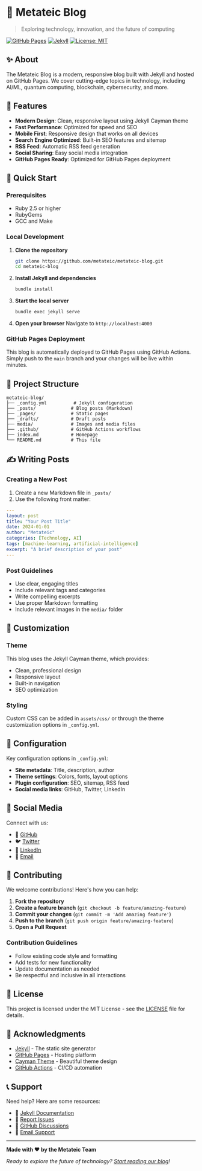 # 🚀 Metateic Blog

> Exploring technology, innovation, and the future of computing

[![GitHub Pages](https://img.shields.io/badge/GitHub%20Pages-Live-blue?style=flat-square)](https://metateic.github.io/metateic-blog/)
[![Jekyll](https://img.shields.io/badge/Jekyll-4.0+-blue?style=flat-square)](https://jekyllrb.com/)
[![License: MIT](https://img.shields.io/badge/License-MIT-yellow.svg?style=flat-square)](https://opensource.org/licenses/MIT)

## ✨ About

The Metateic Blog is a modern, responsive blog built with Jekyll and hosted on GitHub Pages. We cover cutting-edge topics in technology, including AI/ML, quantum computing, blockchain, cybersecurity, and more.

## 🌟 Features

- **Modern Design**: Clean, responsive layout using Jekyll Cayman theme
- **Fast Performance**: Optimized for speed and SEO
- **Mobile First**: Responsive design that works on all devices
- **Search Engine Optimized**: Built-in SEO features and sitemap
- **RSS Feed**: Automatic RSS feed generation
- **Social Sharing**: Easy social media integration
- **GitHub Pages Ready**: Optimized for GitHub Pages deployment

## 🚀 Quick Start

### Prerequisites

- Ruby 2.5 or higher
- RubyGems
- GCC and Make

### Local Development

1. **Clone the repository**
   ```bash
   git clone https://github.com/metateic/metateic-blog.git
   cd metateic-blog
   ```

2. **Install Jekyll and dependencies**
   ```bash
   bundle install
   ```

3. **Start the local server**
   ```bash
   bundle exec jekyll serve
   ```

4. **Open your browser**
   Navigate to `http://localhost:4000`

### GitHub Pages Deployment

This blog is automatically deployed to GitHub Pages using GitHub Actions. Simply push to the `main` branch and your changes will be live within minutes.

## 📁 Project Structure

```
metateic-blog/
├── _config.yml          # Jekyll configuration
├── _posts/             # Blog posts (Markdown)
├── _pages/             # Static pages
├── _drafts/            # Draft posts
├── media/              # Images and media files
├── .github/            # GitHub Actions workflows
├── index.md            # Homepage
└── README.md           # This file
```

## ✍️ Writing Posts

### Creating a New Post

1. Create a new Markdown file in `_posts/`
2. Use the following front matter:

```yaml
---
layout: post
title: "Your Post Title"
date: 2024-01-01
author: "Metateic"
categories: [Technology, AI]
tags: [machine-learning, artificial-intelligence]
excerpt: "A brief description of your post"
---
```

### Post Guidelines

- Use clear, engaging titles
- Include relevant tags and categories
- Write compelling excerpts
- Use proper Markdown formatting
- Include relevant images in the `media/` folder

## 🎨 Customization

### Theme

This blog uses the Jekyll Cayman theme, which provides:
- Clean, professional design
- Responsive layout
- Built-in navigation
- SEO optimization

### Styling

Custom CSS can be added in `assets/css/` or through the theme customization options in `_config.yml`.

## 🔧 Configuration

Key configuration options in `_config.yml`:

- **Site metadata**: Title, description, author
- **Theme settings**: Colors, fonts, layout options
- **Plugin configuration**: SEO, sitemap, RSS feed
- **Social media links**: GitHub, Twitter, LinkedIn

## 📱 Social Media

Connect with us:
- 🐙 [GitHub](https://github.com/metateic)
- 🐦 [Twitter](https://twitter.com/metateic)
- 💼 [LinkedIn](https://linkedin.com/company/metateic)
- 📧 [Email](mailto:hello@metateic.com)

## 🤝 Contributing

We welcome contributions! Here's how you can help:

1. **Fork the repository**
2. **Create a feature branch** (`git checkout -b feature/amazing-feature`)
3. **Commit your changes** (`git commit -m 'Add amazing feature'`)
4. **Push to the branch** (`git push origin feature/amazing-feature`)
5. **Open a Pull Request**

### Contribution Guidelines

- Follow existing code style and formatting
- Add tests for new functionality
- Update documentation as needed
- Be respectful and inclusive in all interactions

## 📄 License

This project is licensed under the MIT License - see the [LICENSE](LICENSE) file for details.

## 🙏 Acknowledgments

- [Jekyll](https://jekyllrb.com/) - The static site generator
- [GitHub Pages](https://pages.github.com/) - Hosting platform
- [Cayman Theme](https://github.com/pages-themes/cayman) - Beautiful theme design
- [GitHub Actions](https://github.com/features/actions) - CI/CD automation

## 📞 Support

Need help? Here are some resources:

- 📖 [Jekyll Documentation](https://jekyllrb.com/docs/)
- 🐛 [Report Issues](https://github.com/metateic/metateic-blog/issues)
- 💬 [GitHub Discussions](https://github.com/metateic/metateic-blog/discussions)
- 📧 [Email Support](mailto:hello@metateic.com)

---

**Made with ❤️ by the Metateic Team**

*Ready to explore the future of technology? [Start reading our blog](https://metateic.github.io/metateic-blog/)!*
